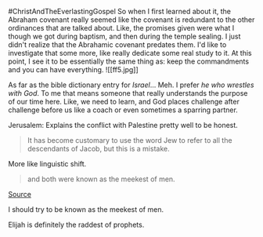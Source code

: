 #ChristAndTheEverlastingGospel
So when I first learned about it, the Abraham covenant really seemed like the covenant is redundant to the other ordinances that are talked about. Like, the promises given were what I though we got during baptism, and then during the temple sealing. I just didn't realize that the Abrahamic covenant predates them. I'd like to investigate that some more, like really dedicate some real study to it. At this point, I see it to be essentially the same thing as: keep the commandments and you can have everything. ![[ff5.jpg]]

As far as the bible dictionary entry for *Israel*... Meh. I prefer *he who wrestles with God*. To me that means someone that really understands the purpose of our time here. Like, we need to learn, and God places challenge after challenge before us like a coach or even sometimes a sparring partner. 

Jerusalem: Explains the conflict with Palestine pretty well to be honest. 

> It has become customary to use the word Jew to refer to all the descendants of Jacob, but this is a mistake.

More like linguistic shift.

> and both were known as the meekest of men.

[Source](https://www.churchofjesuschrist.org/study/ensign/2002/06/finding-jesus-christ-in-the-old-testament?id=p14&lang=eng#p14)

I should try to be known as the meekest of men. 

Elijah is definitely the raddest of prophets. 